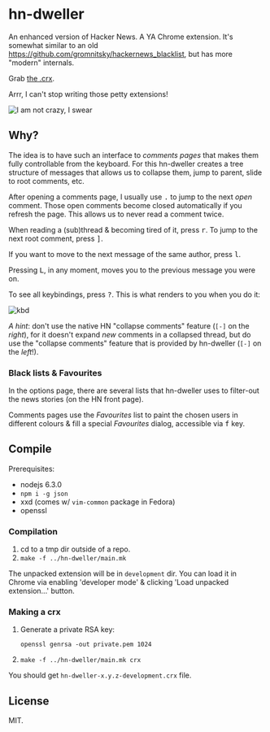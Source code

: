 # hn-dweller

An enhanced version of Hacker News. A YA Chrome extension. It's
somewhat similar to an old
https://github.com/gromnitsky/hackernews_blacklist, but has more
"modern" internals.

Grab [the .crx](http://gromnitsky.users.sourceforge.net/js/chrome/).

Arrr, I can't stop writing those petty extensions!

![I am not crazy, I swear](http://s.quickmeme.com/img/67/67cf154511cbc862924e48669f13d3490367be675d699eb01e5b934f9ac0f227.jpg)


## Why?

The idea is to have such an interface to _comments pages_ that makes
them fully controllable from the keyboard. For this hn-dweller
creates a tree structure of messages that allows us to collapse them,
jump to parent, slide to root comments, etc.

After opening a comments page, I usually use <kbd>.</kbd> to jump to
the next _open_ comment. Those open comments become closed
automatically if you refresh the page. This allows us to never read a
comment twice.

When reading a (sub)thread & becoming tired of it, press
<kbd>r</kbd>. To jump to the next root comment, press <kbd>]</kbd>.

If you want to move to the next message of the same author, press
<kbd>l</kbd>.

Pressing <kbd>L</kbd>, in any moment, moves you to the previous
message you were on.

To see all keybindings, press <kbd>?</kbd>. This is what renders to
you when you do it:

![kbd](https://raw.github.com/gromnitsky/hn-dweller/master/README.keybindings.png)

*A hint*: don't use the native HN "collapse comments" feature (`[-]` on
the _right_), for it doesn't expand _new_ comments in a collapsed
thread, but do use the "collapse comments" feature that is provided by
hn-dweller (`[-]` on the _left_!).

### Black lists & Favourites

In the options page, there are several lists that hn-dweller uses to
filter-out the news stories (on the HN front page).

Comments pages use the _Favourites_ list to paint the chosen users in
different colours & fill a special _Favourites_ dialog, accessible via
<kbd>f</kbd> key.


## Compile

Prerequisites:

* nodejs 6.3.0
* `npm i -g json`
* xxd (comes w/ `vim-common` package in Fedora)
* openssl

### Compilation

1. cd to a tmp dir outside of a repo.
2. `make -f ../hn-dweller/main.mk`

The unpacked extension will be in `development` dir. You can load it
in Chrome via enabling 'developer mode' & clicking 'Load unpacked
extension...' button.

### Making a crx

1. Generate a private RSA key:

	`openssl genrsa -out private.pem 1024`

2. `make -f ../hn-dweller/main.mk crx`

You should get `hn-dweller-x.y.z-development.crx` file.


## License

MIT.

